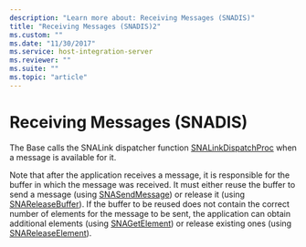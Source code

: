 ```yaml
---
description: "Learn more about: Receiving Messages (SNADIS)"
title: "Receiving Messages (SNADIS)2"
ms.custom: ""
ms.date: "11/30/2017"
ms.service: host-integration-server
ms.reviewer: ""
ms.suite: ""
ms.topic: "article"
---
```

# Receiving Messages (SNADIS)
The Base calls the SNALink dispatcher function [SNALinkDispatchProc](./snalinkdispatchproc2.md) when a message is available for it.  
  
 Note that after the application receives a message, it is responsible for the buffer in which the message was received. It must either reuse the buffer to send a message (using [SNASendMessage](./snasendmessage1.md)) or release it (using [SNAReleaseBuffer](./snareleasebuffer1.md)). If the buffer to be reused does not contain the correct number of elements for the message to be sent, the application can obtain additional elements (using [SNAGetElement](./snagetelement1.md)) or release existing ones (using [SNAReleaseElement](./snareleaseelement1.md)).
